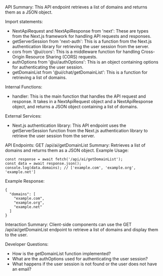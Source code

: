 API Summary:
This API endpoint retrieves a list of domains and returns them as a JSON object.

Import statements:
- NextApiRequest and NextApiResponse from 'next': These are types from the Next.js framework for handling API requests and responses.
- getServerSession from 'next-auth': This is a function from the Next.js authentication library for retrieving the user session from the server.
- cors from '@ui/cors': This is a middleware function for handling Cross-Origin Resource Sharing (CORS) requests.
- authOptions from '@ui/authOptions': This is an object containing options for authenticating the user session.
- getDomainList from '@ui/chat/getDomainList': This is a function for retrieving a list of domains.

Internal Functions:
- handler: This is the main function that handles the API request and response. It takes in a NextApiRequest object and a NextApiResponse object, and returns a JSON object containing a list of domains.

External Services:
- Next.js authentication library: This API endpoint uses the getServerSession function from the Next.js authentication library to retrieve the user session from the server.

API Endpoints:
GET /api/ai/getDomainList
Summary: Retrieves a list of domains and returns them as a JSON object.
Example Usage:
```
const response = await fetch('/api/ai/getDomainList');
const data = await response.json();
console.log(data.domains); // ['example.com', 'example.org', 'example.net']
```

Example Response:
```
{
  "domains": [
    "example.com",
    "example.org",
    "example.net"
  ]
}
```

Interaction Summary:
Client-side components can use the GET /api/ai/getDomainList endpoint to retrieve a list of domains and display them to the user.

Developer Questions:
- How is the getDomainList function implemented?
- What are the authOptions used for authenticating the user session?
- What happens if the user session is not found or the user does not have an email?